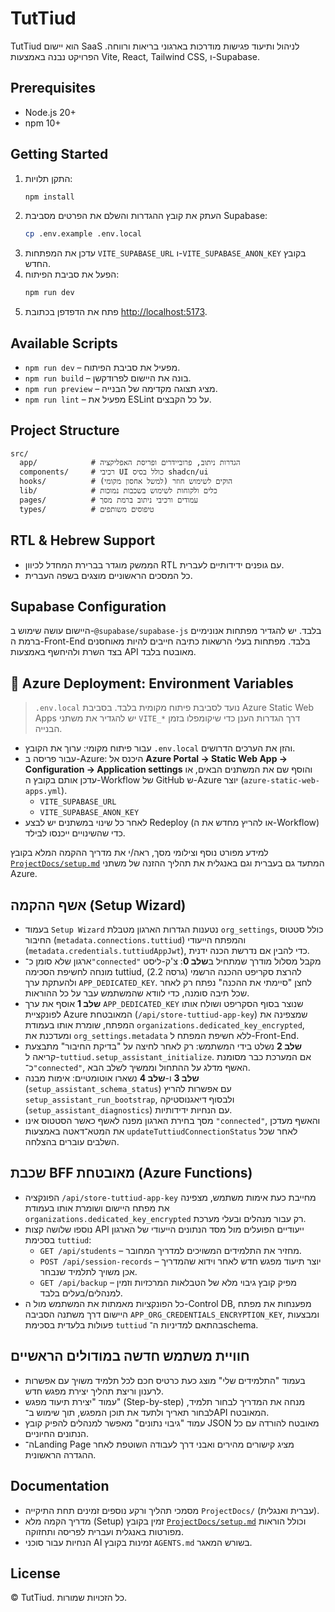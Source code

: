 # TutTiud

TutTiud הוא יישום SaaS לניהול ותיעוד פגישות מודרכות בארגוני בריאות ורווחה. הפרויקט נבנה באמצעות Vite, React, Tailwind CSS, ו-Supabase.

## Prerequisites

- Node.js 20+
- npm 10+

## Getting Started

1. התקן תלויות:
   ```bash
   npm install
   ```
2. העתק את קובץ ההגדרות והשלם את הפרטים מסביבת Supabase:
   ```bash
   cp .env.example .env.local
   ```
3. עדכן את המפתחות `VITE_SUPABASE_URL` ו-`VITE_SUPABASE_ANON_KEY` בקובץ החדש.
4. הפעל את סביבת הפיתוח:
   ```bash
   npm run dev
   ```
5. פתח את הדפדפן בכתובת [http://localhost:5173](http://localhost:5173).

## Available Scripts

- `npm run dev` – מפעיל את סביבת הפיתוח.
- `npm run build` – בונה את היישום לפרודקשן.
- `npm run preview` – מציג תצוגה מקדימה של הבנייה.
- `npm run lint` – מפעיל את ESLint על כל הקבצים.

## Project Structure

```
src/
  app/            # הגדרות ניתוב, פרוביידרים ופריסת האפליקציה
  components/     # רכיבי UI כולל בסיס shadcn/ui
  hooks/          # הוקים לשימוש חוזר (למשל אחסון מקומי)
  lib/            # כלים ולקוחות לשימוש בשכבות נמוכות
  pages/          # עמודים ורכיבי ניתוב ברמת מסך
  types/          # טיפוסים משותפים
```

## RTL & Hebrew Support

- הממשק מוגדר בברירת המחדל לכיוון RTL עם גופנים ידידותיים לעברית.
- כל המסכים הראשוניים מוצגים בשפה העברית.

## Supabase Configuration

היישום עושה שימוש ב-`@supabase/supabase-js` בלבד. יש להגדיר מפתחות אנונימיים ברמת ה-Front-End בלבד. מפתחות בעלי הרשאות כתיבה חייבים להיות מאוחסנים בצד השרת ולהיחשף באמצעות API מאובטח בלבד.

## 🔧 Azure Deployment: Environment Variables

> `.env.local` נועד לסביבת פיתוח מקומית בלבד. בסביבת Azure Static Web Apps יש להגדיר את משתני `VITE_*` דרך הגדרות הענן כדי שיקומפלו בזמן הבנייה.

- עבור פיתוח מקומי: ערוך את הקובץ `.env.local` והזן את הערכים הדרושים.
- עבור פריסה ב-Azure: היכנס אל **Azure Portal → Static Web App → Configuration → Application settings** והוסף שם את המשתנים הבאים, או עדכן אותם בקובץ ה-Workflow של GitHub ש-Azure יוצר (`azure-static-web-apps.yml`).
  - `VITE_SUPABASE_URL`
  - `VITE_SUPABASE_ANON_KEY`
- לאחר כל שינוי במשתנים יש לבצע Redeploy (או להריץ מחדש את ה-Workflow) כדי שהשינויים ייכנסו לבילד.

למידע מפורט נוסף וצילומי מסך, ראה/י את מדריך ההקמה המלא בקובץ [`ProjectDocs/setup.md`](ProjectDocs/setup.md#azure-static-web-apps) המתעד גם בעברית וגם באנגלית את תהליך ההזנה של משתני Azure.

## אשף ההקמה (Setup Wizard)

- בעמוד `Setup Wizard` נטענות הגדרות הארגון מטבלת `org_settings`, כולל סטטוס החיבור (`metadata.connections.tuttiud`) והמפתח הייעודי (`metadata.credentials.tuttiudAppJwt`), כדי להבין אם נדרשת הכנה ידנית.
- ארגון שלא סומן כ־`"connected"` מקבל מסלול מודרך שמתחיל ב**שלב 0**: צ'ק-ליסט מונחה לחשיפת הסכימה tuttiud, להרצת סקריפט ההכנה הרשמי (גרסה 2.2) ולהעתקת ערך `APP_DEDICATED_KEY`. לחצן "סיימתי את ההכנה" נפתח רק לאחר שכל תיבה סומנה, כדי לוודא שהמשתמש עבר על כל ההוראות.
- **שלב 1** אוסף את ערך `APP_DEDICATED_KEY` שנוצר בסוף הסקריפט ושולח אותו לפונקציית Azure המאובטחת (`/api/store-tuttiud-app-key`) שמצפינה את המפתח, שומרת אותו בעמודת `organizations.dedicated_key_encrypted`, ומעדכנת את `org_settings.metadata` ללא חשיפת המפתח ל-Front-End.
- **שלב 2** נשלט בידי המשתמש: רק לאחר לחיצה על "בדיקת החיבור" מתבצעת קריאה ל-`tuttiud.setup_assistant_initialize`. אם המערכת כבר מסומנת כ־`"connected"`, האשף מדלג על ההתחול וממשיך לשלב הבא.
- **שלב 3** ו-**שלב 4** נשארו אוטומטיים: אימות מבנה (`setup_assistant_schema_status`) עם אפשרות להריץ `setup_assistant_run_bootstrap`, ולבסוף דיאגנוסטיקה (`setup_assistant_diagnostics`) עם הנחיות ידידותיות.
- מסך בחירת הארגון מפנה לאשף כאשר הסטטוס אינו `"connected"`, והאשף מעדכן את המטא־דאטה באמצעות `updateTuttiudConnectionStatus` לאחר שכל השלבים עוברים בהצלחה.

## שכבת BFF מאובטחת (Azure Functions)

- הפונקציה `/api/store-tuttiud-app-key` מחייבת כעת אימות משתמש, מצפינה את מפתח היישום ושומרת אותו בעמודת `organizations.dedicated_key_encrypted` רק עבור מנהלים ובעלי מערכת.
- נוספו שלושה קצות API ייעודיים הפועלים מול מסד הנתונים הייעודי של הארגון בסכימת `tuttiud`:
  - `GET /api/students` – מחזיר את התלמידים המשויכים למדריך המחובר.
  - `POST /api/session-records` – יוצר תיעוד מפגש חדש לאחר וידוא שהמדריך אכן משויך לתלמיד שנבחר.
  - `GET /api/backup` – מפיק קובץ גיבוי מלא של הטבלאות המרכזיות וזמין למנהלים/בעלים בלבד.
- כל הפונקציות מאמתות את המשתמש מול ה-Control DB, מפענחות את מפתח היישום דרך משתנה הסביבה `APP_ORG_CREDENTIALS_ENCRYPTION_KEY`, ומבצעות פעולות בלעדית בסכימת `tuttiud` בהתאם למדיניות ה־schema.

## חוויית משתמש חדשה במודולים הראשיים

- בעמוד "התלמידים שלי" מוצג כעת כרטיס חכם לכל תלמיד משויך עם אפשרות לרענון וריצת תהליך יצירת מפגש חדש.
- עמוד "יצירת תיעוד מפגש" (Step-by-step) מנחה את המדריך לבחור תלמיד, לבחור תאריך ולתעד את תוכן המפגש, תוך שימוש ב־API המאובטח.
- עמוד "גיבוי נתונים" מאפשר למנהלים להפיק קובץ JSON מאובטח להורדה עם כל הנתונים החיוניים.
- ה־Landing Page מציג קישורים מהירים ואבני דרך לעבודה השוטפת לאחר ההגדרה הראשונית.

## Documentation

- מסמכי תהליך ורקע נוספים זמינים תחת התיקייה `ProjectDocs/` (עברית ואנגלית).
- מדריך הקמה מלא (Setup) זמין בקובץ [`ProjectDocs/setup.md`](ProjectDocs/setup.md) וכולל הוראות מפורטות באנגלית ועברית לפריסה ותחזוקה.
- הנחיות עבור סוכני AI זמינות בקובץ `AGENTS.md` בשורש המאגר.

## License

© TutTiud. כל הזכויות שמורות.
